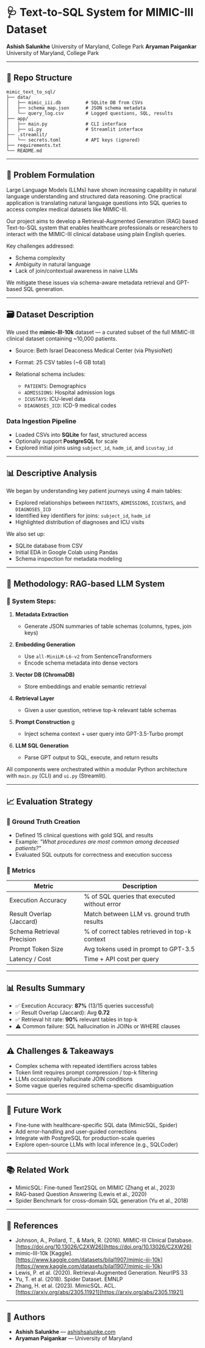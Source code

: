 # 🩺 Text-to-SQL System for MIMIC-III Dataset

**Ashish Salunkhe**
University of Maryland, College Park
**Aryaman Paigankar**
University of Maryland, College Park

---

## 🚀 Repo Structure

```
mimic_text_to_sql/
├── data/
│   ├── mimic_iii.db         # SQLite DB from CSVs
│   ├── schema_map.json      # JSON schema metadata
│   └── query_log.csv        # Logged questions, SQL, results
├── app/
│   ├── main.py              # CLI interface
│   ├── ui.py                # Streamlit interface
├── .streamlit/
│   └── secrets.toml         # API keys (ignored)
├── requirements.txt
└── README.md
```
---

## 📌 Problem Formulation

Large Language Models (LLMs) have shown increasing capability in natural language understanding and structured data reasoning. One practical application is translating natural language questions into SQL queries to access complex medical datasets like MIMIC-III.

Our project aims to develop a Retrieval-Augmented Generation (RAG) based Text-to-SQL system that enables healthcare professionals or researchers to interact with the MIMIC-III clinical database using plain English queries.

Key challenges addressed:

* Schema complexity
* Ambiguity in natural language
* Lack of join/contextual awareness in naive LLMs

We mitigate these issues via schema-aware metadata retrieval and GPT-based SQL generation.

---

## 🗃️ Dataset Description

We used the **mimic-III-10k** dataset — a curated subset of the full MIMIC-III clinical dataset containing \~10,000 patients.

* Source: Beth Israel Deaconess Medical Center (via PhysioNet)
* Format: 25 CSV tables (\~6 GB total)
* Relational schema includes:

  * `PATIENTS`: Demographics
  * `ADMISSIONS`: Hospital admission logs
  * `ICUSTAYS`: ICU-level data
  * `DIAGNOSES_ICD`: ICD-9 medical codes

### Data Ingestion Pipeline

* Loaded CSVs into **SQLite** for fast, structured access
* Optionally support **PostgreSQL** for scale
* Explored initial joins using `subject_id`, `hadm_id`, and `icustay_id`

---

## 📊 Descriptive Analysis

We began by understanding key patient journeys using 4 main tables:

* Explored relationships between `PATIENTS`, `ADMISSIONS`, `ICUSTAYS`, and `DIAGNOSES_ICD`
* Identified key identifiers for joins: `subject_id`, `hadm_id`
* Highlighted distribution of diagnoses and ICU visits

We also set up:

* SQLite database from CSV
* Initial EDA in Google Colab using Pandas
* Schema inspection for metadata modeling

---

## 🧠 Methodology: RAG-based LLM System

### 🔧 System Steps:

1. **Metadata Extraction**

   * Generate JSON summaries of table schemas (columns, types, join keys)
2. **Embedding Generation**

   * Use `all-MiniLM-L6-v2` from SentenceTransformers
   * Encode schema metadata into dense vectors
3. **Vector DB (ChromaDB)**

   * Store embeddings and enable semantic retrieval
4. **Retrieval Layer**

   * Given a user question, retrieve top-k relevant table schemas
5. **Prompt Construction**
g
   * Inject schema context + user query into GPT-3.5-Turbo prompt
6. **LLM SQL Generation**

   * Parse GPT output to SQL, execute, and return results

All components were orchestrated within a modular Python architecture with `main.py` (CLI) and `ui.py` (Streamlit).


---

## 📈 Evaluation Strategy

### 🎯 Ground Truth Creation

* Defined 15 clinical questions with gold SQL and results
* Example: *"What procedures are most common among deceased patients?"*
* Evaluated SQL outputs for correctness and execution success

### 📏 Metrics

| Metric                     | Description                                    |
| -------------------------- | ---------------------------------------------- |
| Execution Accuracy         | % of SQL queries that executed without error   |
| Result Overlap (Jaccard)   | Match between LLM vs. ground truth results     |
| Schema Retrieval Precision | % of correct tables retrieved in top-k context |
| Prompt Token Size          | Avg tokens used in prompt to GPT-3.5           |
| Latency / Cost             | Time + API cost per query                      |

---

## 📊 Results Summary

* ✅ Execution Accuracy: **87%** (13/15 queries successful)
* ✅ Result Overlap (Jaccard): Avg **0.72**
* ✅ Retrieval hit rate: **90%** relevant tables in top-k
* ⚠️ Common failure: SQL hallucination in JOINs or WHERE clauses

---

## ⚠️ Challenges & Takeaways

* Complex schema with repeated identifiers across tables
* Token limit requires prompt compression / top-k filtering
* LLMs occasionally hallucinate JOIN conditions
* Some vague queries required schema-specific disambiguation

---

## 🔭 Future Work

* Fine-tune with healthcare-specific SQL data (MimicSQL, Spider)
* Add error-handling and user-guided corrections
* Integrate with PostgreSQL for production-scale queries
* Explore open-source LLMs with local inference (e.g., SQLCoder)

---

## 📚 Related Work

* MimicSQL: Fine-tuned Text2SQL on MIMIC (Zhang et al., 2023)
* RAG-based Question Answering (Lewis et al., 2020)
* Spider Benchmark for cross-domain SQL generation (Yu et al., 2018)

---

## 🔗 References

* Johnson, A., Pollard, T., & Mark, R. (2016). MIMIC-III Clinical Database. [https://doi.org/10.13026/C2XW26](https://doi.org/10.13026/C2XW26)
* mimic-III-10k \[Kaggle]. [https://www.kaggle.com/datasets/bilal1907/mimic-iii-10k](https://www.kaggle.com/datasets/bilal1907/mimic-iii-10k)
* Lewis, P. et al. (2020). Retrieval-Augmented Generation. NeurIPS 33
* Yu, T. et al. (2018). Spider Dataset. EMNLP
* Zhang, H. et al. (2023). MimicSQL. ACL. [https://arxiv.org/abs/2305.11921](https://arxiv.org/abs/2305.11921)

---

## 👥 Authors

* **Ashish Salunkhe** — [ashishsalunke.com](https://ashishsalunke.com)
* **Aryaman Paigankar** — University of Maryland


